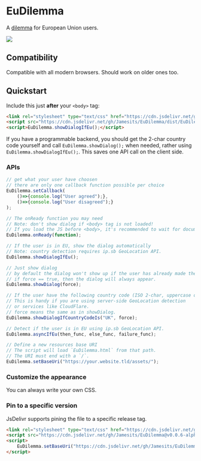 # EuDilemma

A [dilemma](dist/EuDilemma.html) for European Union users.

[![](https://data.jsdelivr.com/v1/package/gh/Jamesits/EuDilemma/badge)](https://www.jsdelivr.com/package/gh/Jamesits/EuDilemma)

## Compatibility

Compatible with all modern browsers. Should work on older ones too.

## Quickstart

Include this just **after** your `<body>` tag:

```html
<link rel="stylesheet" type="text/css" href="https://cdn.jsdelivr.net/gh/Jamesits/EuDilemma/dist/EuDilemma.css">
<script src="https://cdn.jsdelivr.net/gh/Jamesits/EuDilemma/dist/EuDilemma.js"></script>
<script>EuDilemma.showDialogIfEu();</script>
```

If you have a programmable backend, you should get the 2-char country code yourself and call `EuDilemma.showDialog();` when needed, rather using `EuDilemma.showDialogIfEu();`. This saves one API call on the client side.

### APIs

```javascript
// get what your user have choosen
// there are only one callback function possible per choice
EuDilemma.setCallback(
    ()=>{console.log("User agreed");}, 
    ()=>{console.log("User disagreed");}
);

// The onReady function you may need
// Note: don't show dialog if <body> tag is not loaded!
// If you load the JS before <body>, it's recommended to wait for document ready.
EuDilemma.onReady(function);

// If the user is in EU, show the dialog automatically
// Note: country detection requires ip.sb GeoLocation API.
EuDilemma.showDialogIfEu();

// Just show dialog
// by default the dialog won't show up if the user has already made their choice.
// if force == true, then the dialog will always appear.
EuDilemma.showDialog(force);

// If the user have the following country code (ISO 2-char, uppercase only)
// This is handy if you are using server-side GeoLocation detection
// or services like CloudFlare.
// force means the same as in showDialog.
EuDilemma.showDialogIfCountryCodeIs("UK", force);

// Detect if the user is in EU using ip.sb GeoLocation API.
EuDilemma.asyncIfEu(then_func, else_func, failure_func);

// Define a new resources base URI
// The script will load `EuDilemma.html` from that path.
// The URI must end with a `/`.
EuDilemma.setBaseUri("https://your.website.tld/assets/");
```

### Customize the appearance

You can always write your own CSS. 

### Pin to a specific version

JsDelivr supports pining the file to a specific release tag.

```html
<link rel="stylesheet" type="text/css" href="https://cdn.jsdelivr.net/gh/Jamesits/EuDilemma@v0.0.6-alpha/dist/EuDilemma.css">
<script src="https://cdn.jsdelivr.net/gh/Jamesits/EuDilemma@v0.0.6-alpha/dist/EuDilemma.js"></script>
<script>
    EuDilemma.setBaseUri("https://cdn.jsdelivr.net/gh/Jamesits/EuDilemma@v0.0.6-alpha/dist/");
</script>
```
